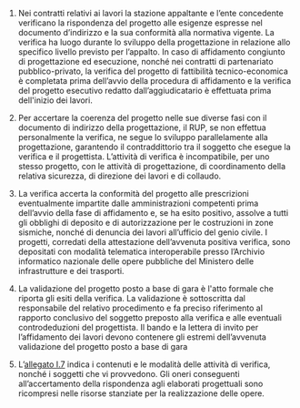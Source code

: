1. Nei contratti relativi ai lavori la stazione appaltante e l’ente concedente verificano la rispondenza del progetto alle esigenze espresse nel documento d’indirizzo e la sua conformità alla normativa vigente. La verifica ha luogo durante lo sviluppo della progettazione in relazione allo specifico livello previsto per l’appalto. In caso di affidamento congiunto di progettazione ed esecuzione, nonché nei contratti di partenariato pubblico-privato, la verifica del progetto di fattibilità tecnico-economica è completata prima dell’avvio della procedura di affidamento e la verifica del progetto esecutivo redatto dall’aggiudicatario è effettuata prima dell'inizio dei lavori.

2. Per accertare la coerenza del progetto nelle sue diverse fasi con il documento di indirizzo della progettazione, il RUP, se non effettua personalmente la verifica, ne segue lo sviluppo parallelamente alla progettazione, garantendo il contraddittorio tra il soggetto che esegue la verifica e il progettista. L’attività di verifica è incompatibile, per uno stesso progetto, con le attività di progettazione, di coordinamento della relativa sicurezza, di direzione dei lavori e di collaudo.

3. La verifica accerta la conformità del progetto alle prescrizioni eventualmente impartite dalle amministrazioni competenti prima dell’avvio della fase di affidamento e, se ha esito positivo, assolve a tutti gli obblighi di deposito e di autorizzazione per le costruzioni in zone sismiche, nonché di denuncia dei lavori all’ufficio del genio civile. I progetti, corredati della attestazione dell’avvenuta positiva verifica, sono depositati con modalità telematica interoperabile presso l’Archivio informatico nazionale delle opere pubbliche del Ministero delle infrastrutture e dei trasporti.

4. La validazione del progetto posto a base di gara è l'atto formale che riporta gli esiti della verifica. La validazione è sottoscritta dal responsabile del relativo procedimento e fa preciso riferimento al rapporto conclusivo del soggetto preposto alla verifica e alle eventuali controdeduzioni del progettista. Il bando e la lettera di invito per l’affidamento dei lavori devono contenere gli estremi dell’avvenuta validazione del progetto posto a base di gara

5. L’[allegato I.7](/index.html?section=attachment-1-7&version=2) indica i contenuti e le modalità delle attività di verifica, nonché i soggetti che vi provvedono. Gli oneri conseguenti all’accertamento della rispondenza agli elaborati progettuali sono ricompresi nelle risorse stanziate per la realizzazione delle opere.